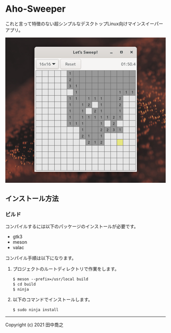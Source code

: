 Aho-Sweeper
====================================================================================================
これと言って特徴のない超シンプルなデスクトップLinux向けマインスイーパーアプリ。

![画像](etc/screenshot-1.png)

インストール方法
----------------------------------------------------------------------------------------------------
### ビルド
コンパイルするには以下のパッケージのインストールが必要です。

* gtk3
* meson
* valac

コンパイル手順は以下になります。


1. プロジェクトのルートディレクトリで作業をします。

       $ meson --prefix=/usr/local build
	   $ cd build
	   $ ninja

2. 以下のコマンドでインストールします。

       $ sudo ninja install


----------------------------------------------------------------------------------------------------

Copyright (c) 2021 田中喬之

